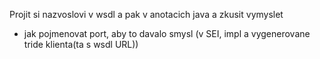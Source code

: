 Projit si nazvoslovi v wsdl a pak v anotacich java a zkusit vymyslet

* jak pojmenovat port, aby to davalo smysl (v SEI, impl a vygenerovane tride klienta(ta s wsdl URL))
